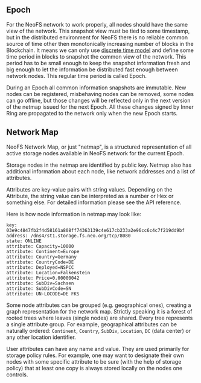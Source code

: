 ## Epoch

For the NeoFS network to work properly, all nodes should have the same view of the network. This snapshot view must be tied to some timestamp, but in the distributed environment for NeoFS there is no reliable common source of time other then monotonically increasing number of blocks in the Blockchain. It means we can only use [discrete time model](https://en.wikipedia.org/wiki/Discrete_time_and_continuous_time) and define some time period in blocks to snapshot the common view of the network. This period has to be small enough to keep the snapshot information fresh and big enough to let the information be distributed fast enough between network nodes. This regular time period is called Epoch.

During an Epoch all common information snapshots are immutable. New nodes can be registered, misbehaving nodes can be removed, some nodes can go offline, but those changes will be reflected only in the next version of the netmap issued for the next Epoch. All these changes signed by Inner Ring are propagated to the network only when the new Epoch starts.

## Network Map

NeoFS Network Map, or just "netmap", is a structured representation of all active storage nodes available in NeoFS network for the current Epoch.

Storage nodes in the netmap are identified by public key. Netmap also has additional information about each node, like network addresses and a list of attributes.

Attributes are key-value pairs with string values. Depending on the Attribute, the string value can be interpreted as a number or Hex or something else. For detailed information please see the API reference.

Here is how node information in netmap may look like:

```
key: 03e9c4847fb2f4d58161a808ff74363139c4e617cb233a2e96cc6c4c7f219dd9bf
address: /dns4/st1.storage.fs.neo.org/tcp/8080
state: ONLINE
attribute: Capacity=10000
attribute: Continent=Europe
attribute: Country=Germany
attribute: CountryCode=DE
attribute: Deployed=NSPCC
attribute: Location=Falkenstein
attribute: Price=0.00000042
attribute: SubDiv=Sachsen
attribute: SubDivCode=SN
attribute: UN-LOCODE=DE FKS
```

Some node attributes can be grouped (e.g. geographical ones), creating a graph representation for the network map. Strictly speaking it is a forest of rooted trees where leaves (single nodes) are shared. Every tree represents a single attribute group. For example, geographical attributes can be naturally ordered: `Continent`, `Country`, `SubDiv`, `Location`, `DC` (data center) or any other location identifier.

User attributes can have any name and value. They are used primarily for storage policy rules. For example, one may want to designate their own nodes with some specific attribute to be sure (with the help of storage policy) that at least one copy is always stored locally on the nodes one controls.
